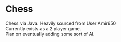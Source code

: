 # Chess 
Chess via Java. Heavily sourced from User Amir650  
Currently exists as a 2 player game.   
Plan on eventually adding some sort of AI.
